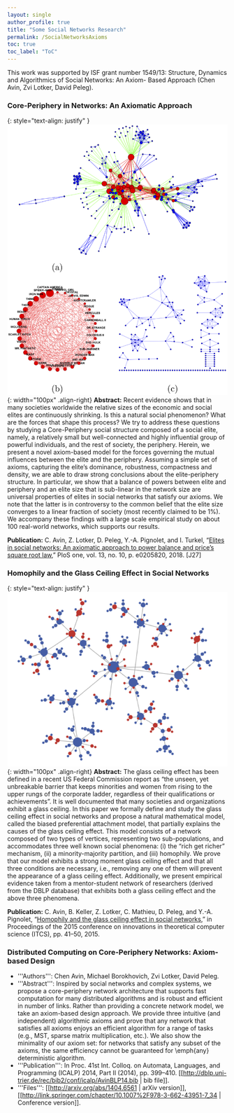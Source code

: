 ```yaml
---
layout: single
author_profile: true
title: "Some Social Networks Research"
permalink: /SocialNetworksAxioms
toc: true
toc_label: "ToC"
---
```


This work was supported by ISF grant number 1549/13: Structure, Dynamics and Algorithmics of Social Networks: An Axiom- Based Approach (Chen Avin, Zvi Lotker, David Peleg).


### Core-Periphery in Networks: An Axiomatic Approach

{: style="text-align: justify" }
![plos](/assets/images/pone.0205820.g001.png){: width="100px" .align-right}
**Abstract:** Recent evidence shows that in many societies worldwide the relative sizes of the economic and social elites are continuously shrinking. Is this a natural social phenomenon? What are the forces that shape this process? We try to address these questions by studying a Core-Periphery social structure composed of a social elite, namely, a relatively small but well-connected and highly influential group of powerful individuals, and the rest of society, the periphery. Herein, we present a novel axiom-based model for the forces governing the mutual influences between the elite and the periphery. Assuming a simple set of axioms, capturing the elite’s dominance, robustness, compactness and density, we are able to draw strong conclusions about the elite-periphery structure. In particular, we show that a balance of powers between elite and periphery and an elite size that is sub-linear in the network size are universal properties of elites in social networks that satisfy our axioms. We note that the latter is in controversy to the common belief that the elite size converges to a linear fraction of society (most recently claimed to be 1%). We accompany these findings with a large scale empirical study on about 100 real-world networks, which supports our results.


**Publication:** C. Avin, Z. Lotker, D. Peleg, Y.-A. Pignolet, and I. Turkel, “[Elites in social networks: An axiomatic approach to power balance and price’s square root law](https://doi.org/10.1371/journal.pone.0205820),” PloS one, vol. 13, no. 10, p. e0205820, 2018. [J27]




### Homophily and the Glass Ceiling Effect in Social Networks


{: style="text-align: justify" }
![Homophily](/assets/images/homophily.jpg){: width="100px" .align-right}
**Abstract:** The glass ceiling effect has been defined in a recent US Federal Commission report as “the unseen, yet unbreakable barrier that keeps minorities and women from rising to the upper rungs of the corporate ladder, regardless of their qualifications or achievements”. It is well documented that many societies and organizations exhibit a glass ceiling. In this paper we formally define and study the glass ceiling effect in social networks and propose a natural mathematical model, called the biased preferential attachment model, that partially explains the causes of the glass ceiling effect. This model consists of a network composed of two types of vertices, representing two sub-populations, and accommodates three well known social phenomena: (i) the “rich get richer” mechanism, (ii) a minority-majority partition, and (iii) homophily. We prove that our model exhibits a strong moment glass ceiling effect and that all three conditions are necessary, i.e., removing any one of them will prevent the appearance of a glass ceiling effect. Additionally, we present empirical evidence taken from a mentor-student network of researchers (derived from the DBLP database) that exhibits both a glass ceiling effect and the above three phenomena.


**Publication:**  C. Avin, B. Keller, Z. Lotker, C. Mathieu, D. Peleg, and Y.-A. Pignolet, “[Homophily and the glass ceiling effect in social networks](https://doi.org/10.1145/2688073.2688097),” in Proceedings of the 2015 conference on innovations in theoretical computer science (ITCS), pp. 41–50, 2015. 



### Distributed Computing on Core-Periphery Networks: Axiom-based Design

* '''Authors''': Chen Avin, Michael Borokhovich, Zvi Lotker, David Peleg.
* '''Abstract''': Inspired by social networks and complex systems, we propose a core-periphery network architecture that supports fast computation for many distributed algorithms and is robust and efficient in number of links. Rather than providing a concrete network model, we take an axiom-based design approach. We provide three intuitive (and independent) algorithmic axioms and prove that any network that satisfies all axioms enjoys an efficient algorithm for a range of tasks (e.g., MST, sparse matrix multiplication, etc.). We also show the minimality of our axiom set: for networks that satisfy any subset of the axioms, the same efficiency cannot be guaranteed for \emph{any} deterministic algorithm.
* '''Publication''': In Proc. 41st Int. Colloq. on Automata, Languages, and Programming (ICALP) 2014, Part II (2014), pp. 399–410. [[http://dblp.uni-trier.de/rec/bib2/conf/icalp/AvinBLP14.bib | bib file]].
* '''Files''': [[http://arxiv.org/abs/1404.6561 | arXiv version]], [[http://link.springer.com/chapter/10.1007%2F978-3-662-43951-7_34 | Conference version]].



